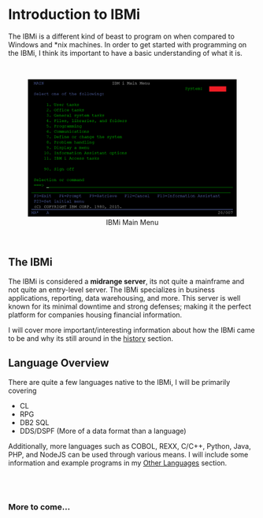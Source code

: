 # Introduction to IBMi


The IBMi is a different kind of beast to program on when compared to Windows and *nix machines. In order to get started with programming 
on the IBMi, I think its important to have a basic understanding of what it is.


<br>
<figure align="center">
	<img src="_assets/ibmi-02.PNG" alt="Main Menu" />
	<figcaption align="center">
		IBMi Main Menu
	</figcaption>
</figure>
<br>


## The IBMi
The IBMi is considered a **midrange server**, its not quite a mainframe and not quite an entry-level server. 
The IBMi specializes in business applications, reporting, data warehousing, and more. This server is well known for
its minimal downtime and strong defenses; making it the perfect platform for companies housing financial information.

I will cover more important/interesting information about how the IBMi came to be and why its still around in the [history](history.md) section.


## Language Overview
There are quite a few languages native to the IBMi, I will be primarily covering
* CL
* RPG
* DB2 SQL
* DDS/DSPF (More of a data format than a language)

Additionally, more languages such as COBOL, REXX, C/C++, Python, Java, PHP, and NodeJS can be used through various means.
I will include some information and example programs in my [Other Languages](../other/) section.


<br><br>
### More to come...